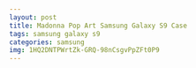 ```yaml
---
layout: post
title: Madonna Pop Art Samsung Galaxy S9 Case
tags: samsung galaxy s9
categories: samsung
img: 1HQ2DNTPWrtZk-GRQ-98nCsgvPpZFt0P9
---
```

